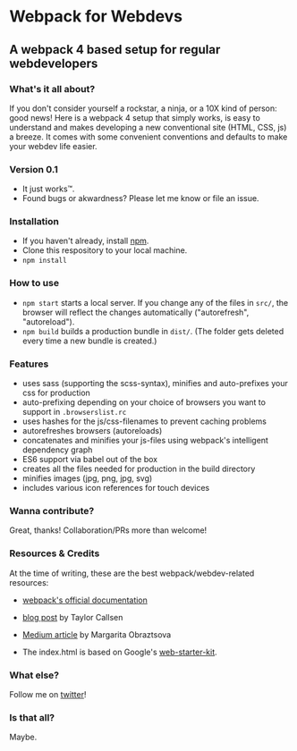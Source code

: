 # Webpack for Webdevs
## A webpack 4 based setup for regular webdevelopers

### What's it all about?
If you don't consider yourself a rockstar, a ninja, or a 10X kind of person:
good news! Here is a webpack 4 setup that simply works, is easy to understand and makes
developing a new conventional site (HTML, CSS, js) a breeze. It comes with some convenient conventions and
defaults to make your webdev life easier.

### Version 0.1
* It just works™.
* Found bugs or akwardness? Please let me know or file an issue.


### Installation
* If you haven't already, install [npm](https://www.npmjs.com/).
* Clone this respository to your local machine.
* `npm install`

### How to use
* `npm start` starts a local server. If you change any of the files in `src/`, the browser will reflect the changes automatically ("autorefresh", "autoreload").
* `npm build` builds a production bundle in `dist/`. (The folder gets deleted every time a new bundle is created.)

### Features
* uses sass (supporting the scss-syntax), minifies and auto-prefixes your css for production
* auto-prefixing depending on your choice of browsers you want to support in `.browserslist.rc`
* uses hashes for the js/css-filenames to prevent caching problems
* autorefreshes browsers (autoreloads)
* concatenates and minifies your js-files using webpack's intelligent dependency graph
* ES6 support via babel out of the box
* creates all the files needed for production in the build directory
* minifies images (jpg, png, jpg, svg)
* includes various icon references for touch devices

### Wanna contribute?
Great, thanks! Collaboration/PRs more than welcome!

### Resources & Credits
At the time of writing, these are the best webpack/webdev-related resources:
* [webpack's official documentation](https://webpack.js.org/guides/getting-started/)
* [blog post](https://taylor.callsen.me/using-webpack-4-and-sass-with-wordpress/) by Taylor Callsen
* [Medium article](https://hackernoon.com/a-tale-of-webpack-4-and-how-to-finally-configure-it-in-the-right-way-4e94c8e7e5c1) by Margarita Obraztsova

* The index.html is based on Google's [web-starter-kit](https://github.com/google/web-starter-kit).

### What else?
Follow me on [twitter](https://twitter.com/j_rubenz)!

### Is that all?
Maybe.
